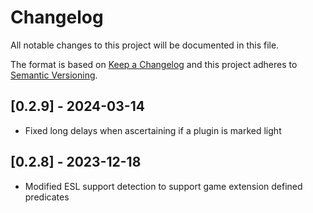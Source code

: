 # Changelog

All notable changes to this project will be documented in this file.

The format is based on [Keep a Changelog](http://keepachangelog.com/) and this project adheres to [Semantic Versioning](http://semver.org/).

## [0.2.9] - 2024-03-14

- Fixed long delays when ascertaining if a plugin is marked light

## [0.2.8] - 2023-12-18

- Modified ESL support detection to support game extension defined predicates
